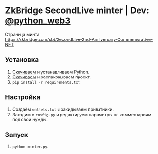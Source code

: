 # ZkBridge SecondLive minter | Dev: [@python_web3](https://t.me/python_web3)
Страница минта: \
https://zkbridge.com/sbt/SecondLive-2nd-Anniversary-Commemorative-NFT

## Установка
1. [Скачиваем](https://www.python.org/downloads/) и устанавливаем Python.  
2. [Скачиваем](https://github.com/SomeWeb3/zkbridge_secondlive_minter/archive/refs/heads/main.zip) и распаковываем проект.
3. ```pip install -r requirements.txt```

## Настройка
1. Создаём `wallets.txt` и закидываем приватники.
2. Заходим в `config.py` и редактируем параметры по комментариям под свои нужды. 

## Запуск
1. ```python minter.py```.
